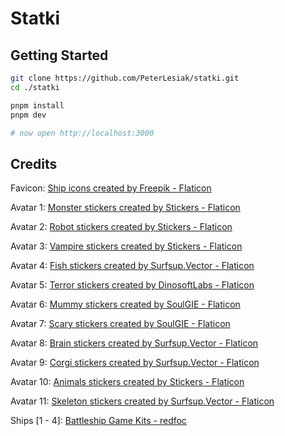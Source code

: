 # Statki

## Getting Started

```sh
git clone https://github.com/PeterLesiak/statki.git
cd ./statki

pnpm install
pnpm dev

# now open http://localhost:3000
```

## Credits

Favicon: [Ship icons created by Freepik - Flaticon](https://www.flaticon.com/free-icons/ship)

Avatar 1: [Monster stickers created by Stickers - Flaticon](https://www.flaticon.com/free-stickers/monster)

Avatar 2: [Robot stickers created by Stickers - Flaticon](https://www.flaticon.com/free-stickers/robot)

Avatar 3: [Vampire stickers created by Stickers - Flaticon](https://www.flaticon.com/free-stickers/vampire)

Avatar 4: [Fish stickers created by Surfsup.Vector - Flaticon](https://www.flaticon.com/free-stickers/fish)

Avatar 5: [Terror stickers created by DinosoftLabs - Flaticon](https://www.flaticon.com/free-stickers/terror)

Avatar 6: [Mummy stickers created by SoulGIE - Flaticon](https://www.flaticon.com/free-stickers/mummy)

Avatar 7: [Scary stickers created by SoulGIE - Flaticon](https://www.flaticon.com/free-stickers/scary)

Avatar 8: [Brain stickers created by Surfsup.Vector - Flaticon](https://www.flaticon.com/free-stickers/brain)

Avatar 9: [Corgi stickers created by Surfsup.Vector - Flaticon](https://www.flaticon.com/free-stickers/corgi)

Avatar 10: [Animals stickers created by Stickers - Flaticon](https://www.flaticon.com/free-stickers/animals)

Avatar 11: [Skeleton stickers created by Surfsup.Vector - Flaticon](https://www.flaticon.com/free-stickers/skeleton)

Ships [1 - 4]: [Battleship Game Kits - redfoc](https://graphicriver.net/item/battleship-game-kits/26807537)
